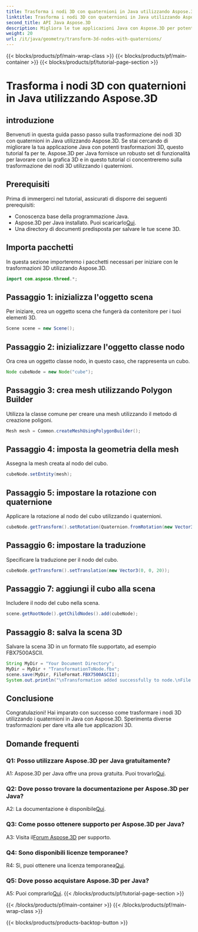 ```yaml
---
title: Trasforma i nodi 3D con quaternioni in Java utilizzando Aspose.3D
linktitle: Trasforma i nodi 3D con quaternioni in Java utilizzando Aspose.3D
second_title: API Java Aspose.3D
description: Migliora le tue applicazioni Java con Aspose.3D per potenti trasformazioni 3D. Impara a trasformare i nodi utilizzando i quaternioni in questa guida passo passo.
weight: 20
url: /it/java/geometry/transform-3d-nodes-with-quaternions/
---
```


{{< blocks/products/pf/main-wrap-class >}}
{{< blocks/products/pf/main-container >}}
{{< blocks/products/pf/tutorial-page-section >}}

# Trasforma i nodi 3D con quaternioni in Java utilizzando Aspose.3D

## introduzione

Benvenuti in questa guida passo passo sulla trasformazione dei nodi 3D con quaternioni in Java utilizzando Aspose.3D. Se stai cercando di migliorare la tua applicazione Java con potenti trasformazioni 3D, questo tutorial fa per te. Aspose.3D per Java fornisce un robusto set di funzionalità per lavorare con la grafica 3D e in questo tutorial ci concentreremo sulla trasformazione dei nodi 3D utilizzando i quaternioni.

## Prerequisiti

Prima di immergerci nel tutorial, assicurati di disporre dei seguenti prerequisiti:

- Conoscenza base della programmazione Java.
- Aspose.3D per Java installato. Puoi scaricarlo[Qui](https://releases.aspose.com/3d/java/).
- Una directory di documenti predisposta per salvare le tue scene 3D.

## Importa pacchetti

In questa sezione importeremo i pacchetti necessari per iniziare con le trasformazioni 3D utilizzando Aspose.3D.

```java
import com.aspose.threed.*;
```

## Passaggio 1: inizializza l'oggetto scena

Per iniziare, crea un oggetto scena che fungerà da contenitore per i tuoi elementi 3D.

```java
Scene scene = new Scene();
```

## Passaggio 2: inizializzare l'oggetto classe nodo

Ora crea un oggetto classe nodo, in questo caso, che rappresenta un cubo.

```java
Node cubeNode = new Node("cube");
```

## Passaggio 3: crea mesh utilizzando Polygon Builder

Utilizza la classe comune per creare una mesh utilizzando il metodo di creazione poligoni.

```java
Mesh mesh = Common.createMeshUsingPolygonBuilder();
```

## Passaggio 4: imposta la geometria della mesh

Assegna la mesh creata al nodo del cubo.

```java
cubeNode.setEntity(mesh);
```

## Passaggio 5: impostare la rotazione con quaternione

Applicare la rotazione al nodo del cubo utilizzando i quaternioni.

```java
cubeNode.getTransform().setRotation(Quaternion.fromRotation(new Vector3(0, 1, 0), new Vector3(0.3, 0.5, 0.1)));
```

## Passaggio 6: impostare la traduzione

Specificare la traduzione per il nodo del cubo.

```java
cubeNode.getTransform().setTranslation(new Vector3(0, 0, 20));
```

## Passaggio 7: aggiungi il cubo alla scena

Includere il nodo del cubo nella scena.

```java
scene.getRootNode().getChildNodes().add(cubeNode);
```

## Passaggio 8: salva la scena 3D

Salvare la scena 3D in un formato file supportato, ad esempio FBX7500ASCII.

```java
String MyDir = "Your Document Directory";
MyDir = MyDir + "TransformationToNode.fbx";
scene.save(MyDir, FileFormat.FBX7500ASCII);
System.out.println("\nTransformation added successfully to node.\nFile saved at " + MyDir);
```

## Conclusione

Congratulazioni! Hai imparato con successo come trasformare i nodi 3D utilizzando i quaternioni in Java con Aspose.3D. Sperimenta diverse trasformazioni per dare vita alle tue applicazioni 3D.

## Domande frequenti

### Q1: Posso utilizzare Aspose.3D per Java gratuitamente?

A1: Aspose.3D per Java offre una prova gratuita. Puoi trovarlo[Qui](https://releases.aspose.com/).

### Q2: Dove posso trovare la documentazione per Aspose.3D per Java?

 A2: La documentazione è disponibile[Qui](https://reference.aspose.com/3d/java/).

### Q3: Come posso ottenere supporto per Aspose.3D per Java?

 A3: Visita il[Forum Aspose.3D](https://forum.aspose.com/c/3d/18) per supporto.

### Q4: Sono disponibili licenze temporanee?

 R4: Sì, puoi ottenere una licenza temporanea[Qui](https://purchase.aspose.com/temporary-license/).

### Q5: Dove posso acquistare Aspose.3D per Java?

 A5: Puoi comprarlo[Qui](https://purchase.aspose.com/buy).
{{< /blocks/products/pf/tutorial-page-section >}}

{{< /blocks/products/pf/main-container >}}
{{< /blocks/products/pf/main-wrap-class >}}

{{< blocks/products/products-backtop-button >}}
